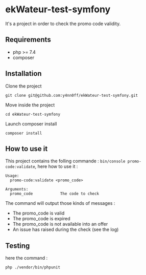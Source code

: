 # ekWateur-test-symfony

It's a project in order to check the promo code validity. 

## Requirements
* php >= 7.4
* composer 

## Installation
Clone the project

```
git clone git@github.com:y4nn0ff/ekWateur-test-symfony.git
```

Move inside the project 
```
cd ekWateur-test-symfony
```

Launch composer install

```
composer install
```

## How to use it 
This project contains the folling commande : `bin/console promo-code:validate`, here how to use it : 
```
Usage:
  promo-code:validate <promo_code>

Arguments:
  promo_code            The code to check
```

The command will output those kinds of messages : 
* The promo_code is valid
* The promo_code is expired
* The promo_code is not available into an offer
* An issue has raised during the check (see the log)

## Testing 
here the command :
```
php ./vendor/bin/phpunit
```

